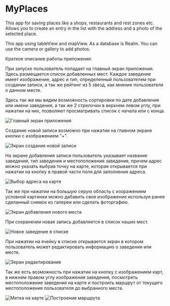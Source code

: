 # MyPlaces
This app for saving places like a shops, restaurants and rest zones etc. Allows you to create an entry in the list with the address and a photo of the selected place.

This app using tableView and mapView. As a database is Realm. You can use the camera or gallery to add photos.

Краткое описание работы приложения:

При запуске пользователь попадает на главный экран приложения. Здесь размещается список добавленных мест. Каждое заведение имеет изображение, адрес и тип, определенный пользователем при создании записи, а так же рейтинг из 5 звезд, как мнение пользователя о данном месте.

Здесь так же мы видим возможность сортировки по дате добавления или имени заведения, а так же 2 стрелочки в верхнем левом углу, при нажатии на них, позволяют просматривать список с начала или с конца. 

![](Screenshots/Главный%20экран.png?raw=true "Главный экран приложения")

Создание новой записи возможно при нажатии на главном экране кнопки с изображением "+". 

![](Screenshots/Новое%20место.png?raw=true "Экран создания новой записи")

На экране добавления записи пользователь указывает название заведения, тип заведения и местоположения заведения, причем адрес можно указать выбрав точку на карте, которая открывается при нажатии на кнопку в правой части поля для заполнения адреса.

![](Screenshots/Выбор%20адреса%20по%20карте.png?raw=true "Выбор адреса на карте")

Так же при нажатии на большую серую область с изоражением условной картинки можно дабавить свое изображение используя ранее сделанный снимок из галереи или сделать фоторгафию.

![](Screenshots/Выбор%20способа%20добавления%20изображения.png?raw=true "Экран добавления нового места")

При сохранении новая запись добавляется в список наших мест. 

![](Screenshots/Добавленное%20место.png?raw=true "Новое заведение в списке")

При нажатии на ячейку в списке открывается экран в котором пользователь может редактировать информацию о заведении или месте. 

![](Screenshots/Экран%20подробной%20информации%20и%20редактирования.png?raw=true "Экран редактирования")

Так же есть возможность при нажатии на кнопку с изображением карт, в нижнем правом углу изображения заведения, посмотреть местоположение заведения на карте и построить маршрут от текущего местоположения пользователя до выбранного места.

![](Screenshots/Отображение%20метки%20на%20карте.png?raw=true "Метка на карте")
![](Screenshots/Построения%20маршрута%20к%20месту.png?raw=true "Построение маршрута")
